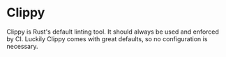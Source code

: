# Clippy

Clippy is Rust's default linting tool. It should always be used and enforced by
CI. Luckily Clippy comes with great defaults, so no configuration is necessary.
